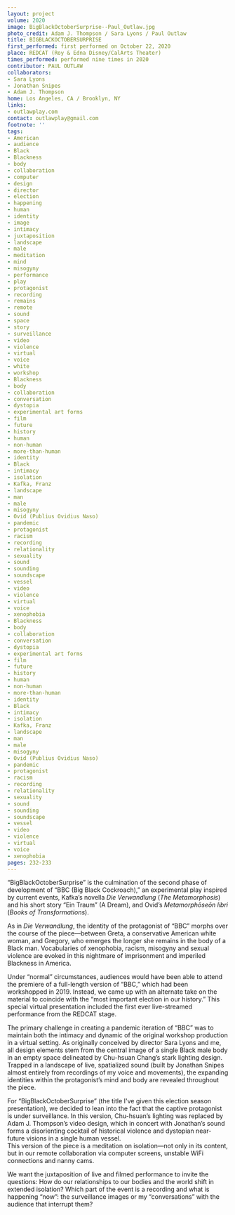```yaml
---
layout: project
volume: 2020
image: BigBlackOctoberSurprise--Paul_Outlaw.jpg
photo_credit: Adam J. Thompson / Sara Lyons / Paul Outlaw
title: BIGBLACKOCTOBERSURPRISE
first_performed: first performed on October 22, 2020
place: REDCAT (Roy & Edna Disney/CalArts Theater)
times_performed: performed nine times in 2020
contributor: PAUL OUTLAW
collaborators:
- Sara Lyons
- Jonathan Snipes
- Adam J. Thompson
home: Los Angeles, CA / Brooklyn, NY
links:
- outlawplay.com
contact: outlawplay@gmail.com
footnote: ''
tags:
- American
- audience
- Black
- Blackness
- body
- collaboration
- computer
- design
- director
- election
- happening
- human
- identity
- image
- intimacy
- juxtaposition
- landscape
- male
- meditation
- mind
- misogyny
- performance
- play
- protagonist
- recording
- remains
- remote
- sound
- space
- story
- surveillance
- video
- violence
- virtual
- voice
- white
- workshop
- Blackness
- body
- collaboration
- conversation
- dystopia
- experimental art forms
- film
- future
- history
- human
- non-human
- more-than-human
- identity
- Black
- intimacy
- isolation
- Kafka, Franz
- landscape
- man
- male
- misogyny
- Ovid (Publius Ovidius Naso)
- pandemic
- protagonist
- racism
- recording
- relationality
- sexuality
- sound
- sounding
- soundscape
- vessel
- video
- violence
- virtual
- voice
- xenophobia
- Blackness
- body
- collaboration
- conversation
- dystopia
- experimental art forms
- film
- future
- history
- human
- non-human
- more-than-human
- identity
- Black
- intimacy
- isolation
- Kafka, Franz
- landscape
- man
- male
- misogyny
- Ovid (Publius Ovidius Naso)
- pandemic
- protagonist
- racism
- recording
- relationality
- sexuality
- sound
- sounding
- soundscape
- vessel
- video
- violence
- virtual
- voice
- xenophobia
pages: 232-233
---
```


“BigBlackOctoberSurprise” is the culmination of the second phase of development of “BBC (Big Black Cockroach),” an experimental play inspired by current events, Kafka’s novella *Die Verwandlung* (*The Metamorphosis*) and his short story “Ein Traum” (A Dream), and Ovid’s *Metamorphōseōn libri* (*Books of Transformations*).

As in *Die Verwandlung*, the identity of the protagonist of “BBC” morphs over the course of the piece—between Greta, a conservative American white woman, and Gregory, who emerges the longer she remains in the body of a Black man. Vocabularies of xenophobia, racism, misogyny and sexual violence are evoked in this nightmare of imprisonment and imperiled Blackness in America.

Under “normal” circumstances, audiences would have been able to attend the premiere of a full-length version of “BBC,” which had been workshopped in 2019. Instead, we came up with an alternate take on the material to coincide with the “most important election in our history.” This special virtual presentation included the first ever live-streamed performance from the REDCAT stage.

The primary challenge in creating a pandemic iteration of “BBC” was to maintain both the intimacy and dynamic of the original workshop production in a virtual setting. As originally conceived by director Sara Lyons and me, all design elements stem from the central image of a single Black male body in an empty space delineated by Chu-hsuan Chang’s stark lighting design. Trapped in a landscape of live, spatialized sound (built by Jonathan Snipes almost entirely from recordings of my voice and movements), the expanding identities within the protagonist’s mind and body are revealed throughout the piece.

For “BigBlackOctoberSurprise” (the title I've given this election season presentation), we decided to lean into the fact that the captive protagonist is under surveillance. In this version, Chu-hsuan’s lighting was replaced by Adam J. Thompson’s video design, which in concert with Jonathan’s sound forms a disorienting cocktail of historical violence and dystopian near-future visions in a single human vessel. <br>This version of the piece is a meditation on isolation—not only in its content, but in our remote collaboration via computer screens, unstable WiFi connections and nanny cams.

We want the juxtaposition of live and filmed performance to invite the questions: How do our relationships to our bodies and the world shift in extended isolation? Which part of the event is a recording and what is happening “now”: the surveillance images or my “conversations” with the audience that interrupt them?